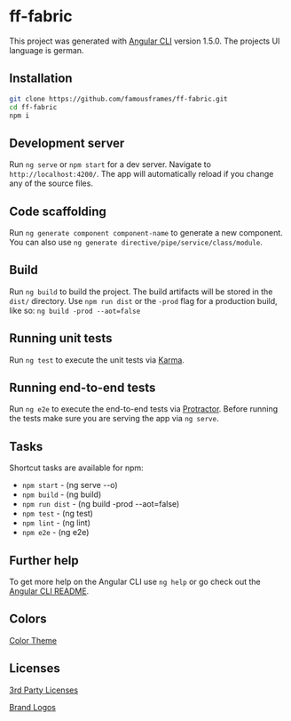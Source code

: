 # ff-fabric

This project was generated with [Angular CLI](https://github.com/angular/angular-cli) version 1.5.0. The projects UI language is german. 

## Installation

```bash
git clone https://github.com/famousframes/ff-fabric.git
cd ff-fabric
npm i
```

## Development server

Run `ng serve` or `npm start` for a dev server. Navigate to `http://localhost:4200/`. The app will automatically reload if you change any of the source files.

## Code scaffolding

Run `ng generate component component-name` to generate a new component. You can also use `ng generate directive/pipe/service/class/module`.

## Build

Run `ng build` to build the project. The build artifacts will be stored in the `dist/` directory. Use `npm run dist` or the `-prod` flag for a production build, like so: `ng build -prod --aot=false`

## Running unit tests

Run `ng test` to execute the unit tests via [Karma](https://karma-runner.github.io).

## Running end-to-end tests

Run `ng e2e` to execute the end-to-end tests via [Protractor](http://www.protractortest.org/).
Before running the tests make sure you are serving the app via `ng serve`.

## Tasks

Shortcut tasks are available for npm:
- `npm start` - (ng serve --o)
- `npm build` - (ng build)
- `npm run dist` - (ng build -prod --aot=false)
- `npm test` - (ng test)
- `npm lint` - (ng lint)
- `npm e2e` - (ng e2e)


## Further help

To get more help on the Angular CLI use `ng help` or go check out the [Angular CLI README](https://github.com/angular/angular-cli/blob/master/README.md).

## Colors

[Color Theme](https://color.adobe.com/de/Vinter-color-theme-10127686)

## Licenses
[3rd Party Licenses](https://github.com/famousframes/ff-fabric/blob/master/dist/3rdpartylicenses.txt)

[Brand Logos](http://www.carlogos.org/Car-Logos/)
